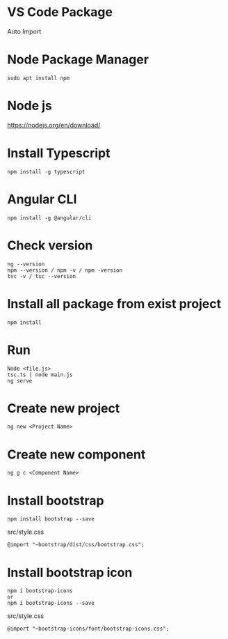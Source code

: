 # VS Code Package
Auto Import

# Node Package Manager
```
sudo apt install npm
```

# Node js
https://nodejs.org/en/download/

# Install Typescript
```
npm install -g typescript
```

# Angular CLI
```
npm install -g @angular/cli
```

# Check version
```
ng --version
npm --version / npm -v / npm -version
tsc -v / tsc --version
```

# Install all package from exist project
```
npm install
```

# Run
```
Node <file.js>
tsc.ts | node main.js
ng serve

```

# Create new project
```
ng new <Project Name>
```

# Create new component
```
ng g c <Component Name>
```

# Install bootstrap
```
npm install bootstrap --save 
```
src/style.css
```
@import "~bootstrap/dist/css/bootstrap.css";
```

# Install bootstrap icon
```
npm i bootstrap-icons
or
npm i bootstrap-icons --save
```
src/style.css
```
@import "~bootstrap-icons/font/bootstrap-icons.css";

```
